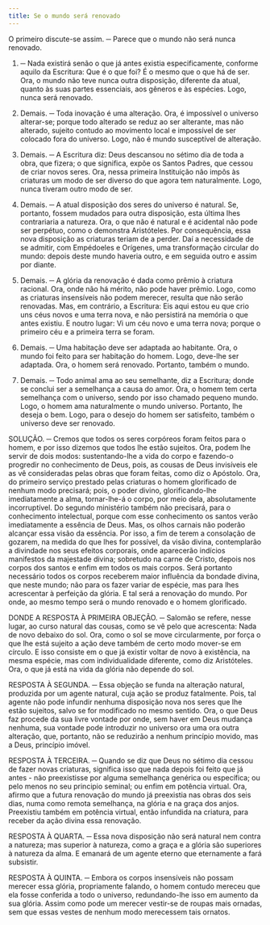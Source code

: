 ```yaml
---
title: Se o mundo será renovado
---
```


O primeiro discute-se assim. ─ Parece que o mundo não será nunca renovado.  

1. ─ Nada existirá senão o que já antes existia especificamente, conforme aquilo da Escritura: Que é o que foi? É o mesmo que o que há de ser. Ora, o mundo não teve nunca outra disposição, diferente da atual, quanto às suas partes essenciais, aos gêneros e às espécies. Logo, nunca será renovado.  

2. Demais. ─ Toda inovação é uma alteração. Ora, é impossível o universo alterar-se; porque todo alterado se reduz ao ser alterante, mas não alterado, sujeito contudo ao movimento local e impossível de ser colocado fora do universo. Logo, não é mundo susceptível de alteração.  

3. Demais. ─ A Escritura diz: Deus descansou no sétimo dia de toda a obra, que fizera; o que significa, expõe os Santos Padres, que cessou de criar novos seres. Ora, nessa primeira Instituição não impôs às criaturas um modo de ser diverso do que agora tem naturalmente. Logo, nunca tiveram outro modo de ser.  

4. Demais. ─ A atual disposição dos seres do universo é natural. Se, portanto, fossem mudados para outra disposição, esta última lhes contrariaria a natureza. Ora, o que não é natural e é acidental não pode ser perpétuo, como o demonstra Aristóteles. Por consequência, essa nova disposição as criaturas teriam de a perder. Daí a necessidade de se admitir, com Empédoeles e Orígenes, uma transformação circular do mundo: depois deste mundo haveria outro, e em seguida outro e assim por diante.  

5. Demais. ─ A glória da renovação é dada como prêmio à criatura racional. Ora, onde não há mérito, não pode haver prêmio. Logo, como as criaturas insensíveis não podem merecer, resulta que não serão renovadas.  Mas, em contrário, a Escritura: Eis aqui estou eu que crio uns céus novos e uma terra nova, e não persistirá na memória o que antes existiu. E noutro lugar: Vi um céu novo e uma terra nova; porque o primeiro céu e a primeira terra se foram.  

2. Demais. ─ Uma habitação deve ser adaptada ao habitante. Ora, o mundo foi feito para ser habitação do homem. Logo, deve-lhe ser adaptada. Ora, o homem será renovado. Portanto, também o mundo.  

3. Demais. ─ Todo animal ama ao seu semelhante, diz a Escritura; donde se conclui ser a semelhança a causa do amor. Ora, o homem tem certa semelhança com o universo, sendo por isso chamado pequeno mundo. Logo, o homem ama naturalmente o mundo universo. Portanto, lhe deseja o bem. Logo, para o desejo do homem ser satisfeito, também o universo deve ser renovado.  

SOLUÇÃO. ─ Cremos que todos os seres corpóreos foram feitos para o homem, e por isso dizemos que todos lhe estão sujeitos. Ora, podem lhe servir de dois modos: sustentando-lhe a vida do corpo e fazendo-o progredir no conhecimento de Deus, pois, as cousas de Deus invisíveis ele as vê consideradas pelas obras que foram feitas, como diz o Apóstolo. Ora, do primeiro serviço prestado pelas criaturas o homem glorificado de nenhum modo precisará; pois, o poder divino, glorificando-lhe imediatamente a alma, tornar-lhe-á o corpo, por meio dela, absolutamente incorruptível. Do segundo ministério também não precisará, para o conhecimento intelectual, porque com esse conhecimento os santos verão imediatamente a essência de Deus. Mas, os olhos carnais não poderão alcançar essa visão da essência. Por isso, a fim de terem a consolação de gozarem, na medida do que lhes for possível, da visão divina, contemplarão a divindade nos seus efeitos corporais, onde aparecerão indícios manifestos da majestade divina; sobretudo na carne de Cristo, depois nos corpos dos santos e enfim em todos os mais corpos. Será portanto necessário todos os corpos receberem maior influência da bondade divina, que neste mundo; não para os fazer variar de espécie, mas para lhes acrescentar à perfeição da glória. E tal será a renovação do mundo. Por onde, ao mesmo tempo será o mundo renovado e o homem glorificado.  

DONDE A RESPOSTA À PRIMEIRA OBJEÇÃO. ─ Salomão se refere, nesse lugar, ao curso natural das cousas, como se vê pelo que acrescenta: Nada de novo debaixo do sol. Ora, como o sol se move circularmente, por força o que lhe está sujeito a ação deve também de certo modo mover-se em círculo. E isso consiste em o que já existir voltar de novo à existência, na mesma espécie, mas com individualidade diferente, como diz Aristóteles. Ora, o que já está na vida da glória não depende do sol.  

RESPOSTA À SEGUNDA. ─ Essa objeção se funda na alteração natural, produzida por um agente natural, cuja ação se produz fatalmente. Pois, tal agente não pode infundir nenhuma disposição nova nos seres que lhe estão sujeitos, salvo se for modificado no mesmo sentido. Ora, o que Deus faz procede da sua livre vontade por onde, sem haver em Deus mudança nenhuma, sua vontade pode introduzir no universo ora uma ora outra alteração, que, portanto, não se reduzirão a nenhum princípio movido, mas a Deus, princípio imóvel.  

RESPOSTA À TERCEIRA. ─ Quando se diz que Deus no sétimo dia cessou de fazer novas criaturas, significa isso que nada depois foi feito que já antes - não preexistisse por alguma semelhança genérica ou específica; ou pelo menos no seu principio seminal; ou enfim em potência virtual. Ora, afirmo que a futura renovação do mundo já preexistia nas obras dos seis dias, numa como remota semelhança, na glória e na graça dos anjos. Preexistiu também em potência virtual, então infundida na criatura, para receber da ação divina essa renovação.  

RESPOSTA À QUARTA. ─ Essa nova disposição não será natural nem contra a natureza; mas superior à natureza, como a graça e a glória são superiores à natureza da alma. E emanará de um agente eterno que eternamente a fará subsistir.  

RESPOSTA À QUINTA. ─ Embora os corpos insensíveis não possam merecer essa glória, propriamente falando, o homem contudo mereceu que ela fosse conferida a todo o universo, redundando-lhe isso em aumento da sua glória. Assim como pode um merecer vestir-se de roupas mais ornadas, sem que essas vestes de nenhum modo merecessem tais ornatos.